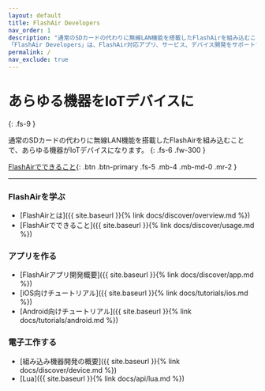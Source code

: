 ```yaml
---
layout: default
title: FlashAir Developers
nav_order: 1
description: "通常のSDカードの代わりに無線LAN機能を搭載したFlashAirを組み込むことで、あらゆる機器がIoTデバイスになります。 
「FlashAir Developers」は、FlashAir対応アプリ、サービス、デバイス開発をサポートする開発者むけ情報サイトです"
permalink: /
nav_exclude: true
---
```


# あらゆる機器をIoTデバイスに
{: .fs-9 }

通常のSDカードの代わりに無線LAN機能を搭載したFlashAirを組み込むことで、あらゆる機器がIoTデバイスになります。 
{: .fs-6 .fw-300 }

[FlashAirでできること](docs/discover/usage){: .btn .btn-primary .fs-5 .mb-4 .mb-md-0 .mr-2 } 

---

### FlashAirを学ぶ

- [FlashAirとは]({{ site.baseurl }}{% link docs/discover/overview.md %})
- [FlashAirでできること]({{ site.baseurl }}{% link docs/discover/usage.md %})

### アプリを作る
- [FlashAirアプリ開発概要]({{ site.baseurl }}{% link docs/discover/app.md %})
- [iOS向けチュートリアル]({{ site.baseurl }}{% link docs/tutorials/ios.md %})
- [Android向けチュートリアル]({{ site.baseurl }}{% link docs/tutorials/android.md %})

### 電子工作する
- [組み込み機器開発の概要]({{ site.baseurl }}{% link docs/discover/device.md %})
- [Lua]({{ site.baseurl }}{% link docs/api/lua.md %})
